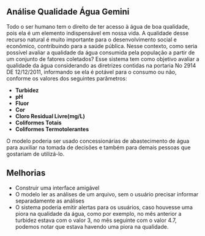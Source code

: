 ## **Análise Qualidade Água Gemini**
Todo o ser humano tem o direito de ter acesso à água de boa qualidade, pois ela é um elemento
indispensável em nossa vida. A qualidade desse recurso natural é muito importante para o
desenvolvimento social e econômico, contribuindo para a saúde pública. Nesse contexto, como
seria possível avaliar a qualidade da água consumida pela população a partir de um
conjunto de fatores coletados?
Esse sistema tem como objetivo avaliar a qualidade da água considerando as diretrizes contidas na portaria No 2914 DE 12/12/2011, informando se ela é potável para o consumo ou não, conforme os valores dos seguintes parâmetros:
- **Turbidez**
- **pH**
- **Fluor**
- **Cor**
- **Cloro Residual Livre(mg/L)**
- **Coliformes Totais**
- **Coliformes Termotolerantes**

O modelo poderia ser usado concessionárias de abastecimento de água para auxiliar na tomada de decisões e também para demais pessoas que gostariam de utilizá-lo.

## **Melhorias**
- Construir uma interface amigável
- O modelo ler as análises de um arquivo, sem o usuário precisar informar separadamente as análises
- O sistema poderia emitir alertas para os usuários, caso houvesse uma piora na qualidade da água, como por exemplo, no mês anterior a turbidez estava com o valor 3, no mês seguinte com o valor 4.7, podemos notar que estava havendo uma piora na qualidade.
